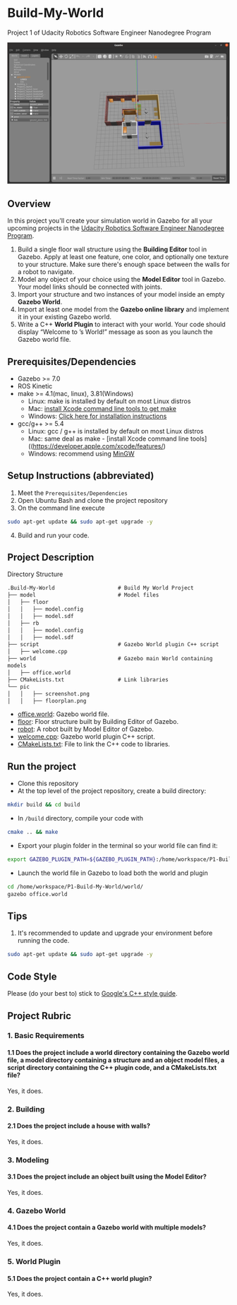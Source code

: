 # Build-My-World
Project 1 of Udacity Robotics Software Engineer Nanodegree Program

![screenshot](https://github.com/RishabhChangwani/Robotics-Software-Engineer/blob/main/build%20my%20world/Screenshots/Screen%20Shot%202022-02-22%20at%2011.55.23%20AM.png)  

## Overview  
In this project you'll create your simulation world in Gazebo for all your upcoming projects in the [Udacity Robotics Software Engineer Nanodegree Program](https://www.udacity.com/course/robotics-software-engineer--nd209).  
1. Build a single floor wall structure using the **Building Editor** tool in Gazebo. Apply at least one feature, one color, and optionally one texture to your structure. Make sure there's enough space between the walls for a robot to navigate.  
2. Model any object of your choice using the **Model Editor** tool in Gazebo. Your model links should be connected with joints.  
3. Import your structure and two instances of your model inside an empty **Gazebo World**.  
4. Import at least one model from the **Gazebo online library** and implement it in your existing Gazebo world.  
5. Write a C++ **World Plugin** to interact with your world. Your code should display “Welcome to ’s World!” message as soon as you launch the Gazebo world file.  
## Prerequisites/Dependencies  
* Gazebo >= 7.0  
* ROS Kinetic  
* make >= 4.1(mac, linux), 3.81(Windows)
  * Linux: make is installed by default on most Linux distros
  * Mac: [install Xcode command line tools to get make](https://developer.apple.com/xcode/features/)
  * Windows: [Click here for installation instructions](http://gnuwin32.sourceforge.net/packages/make.htm)
* gcc/g++ >= 5.4
  * Linux: gcc / g++ is installed by default on most Linux distros
  * Mac: same deal as make - [install Xcode command line tools]((https://developer.apple.com/xcode/features/)
  * Windows: recommend using [MinGW](http://www.mingw.org/)
## Setup Instructions (abbreviated)  
1. Meet the `Prerequisites/Dependencies`  
2. Open Ubuntu Bash and clone the project repository  
3. On the command line execute  
```bash
sudo apt-get update && sudo apt-get upgrade -y
```
4. Build and run your code.  
## Project Description  
Directory Structure  
```
.Build-My-World                    # Build My World Project 
├── model                          # Model files 
│   ├── floor
│   │   ├── model.config
│   │   ├── model.sdf
│   ├── rb
│   │   ├── model.config
│   │   ├── model.sdf
├── script                         # Gazebo World plugin C++ script      
│   ├── welcome.cpp
├── world                          # Gazebo main World containing models 
│   ├── office.world
├── CMakeLists.txt                 # Link libraries 
└── pic 
│   │   ├── screenshot.png
│   │   ├── floorplan.png
```
- [office.world](/world/office.world): Gazebo world file.  
- [floor](/model/floor): Floor structure built by Building Editor of Gazebo.  
- [robot](/model/rb): A robot built by Model Editor of Gazebo.  
- [welcome.cpp](/script/welcome.cpp): Gazebo world plugin C++ script.  
- [CMakeLists.txt](CMakeLists.txt): File to link the C++ code to libraries.  
## Run the project  
* Clone this repository
* At the top level of the project repository, create a build directory:  
```bash
mkdir build && cd build
```
* In `/build` directory, compile your code with  
```bash
cmake .. && make
```
* Export your plugin folder in the terminal so your world file can find it:  
```bash
export GAZEBO_PLUGIN_PATH=${GAZEBO_PLUGIN_PATH}:/home/workspace/P1-Build-My-World/build
```
* Launch the world file in Gazebo to load both the world and plugin  
```bash
cd /home/workspace/P1-Build-My-World/world/
gazebo office.world
```

## Tips  
1. It's recommended to update and upgrade your environment before running the code.  
```bash
sudo apt-get update && sudo apt-get upgrade -y
```

## Code Style

Please (do your best to) stick to [Google's C++ style guide](https://google.github.io/styleguide/cppguide.html).

## Project Rubric  
### 1. Basic Requirements  
#### 1.1 Does the project include a world directory containing the Gazebo world file, a model directory containing a structure and an object model files, a script directory containing the C++ plugin code, and a CMakeLists.txt file?  
Yes, it does.  
### 2. Building  
#### 2.1 Does the project include a house with walls?  
Yes, it does.  
### 3. Modeling  
#### 3.1 Does the project include an object built using the Model Editor?  
Yes, it does.  
### 4. Gazebo World  
#### 4.1 Does the project contain a Gazebo world with multiple models?  
Yes, it does.  
### 5. World Plugin  
#### 5.1 Does the project contain a C++ world plugin?  
Yes, it does.  

